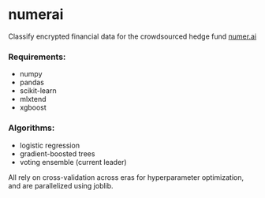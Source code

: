 # numerai
Classify encrypted financial data for the crowdsourced hedge fund [numer.ai](https://numer.ai)

### Requirements:
* numpy
* pandas
* scikit-learn
* mlxtend
* xgboost

### Algorithms:
* logistic regression
* gradient-boosted trees
* voting ensemble (current leader)

All rely on cross-validation across eras for hyperparameter optimization, and are parallelized using joblib. 
